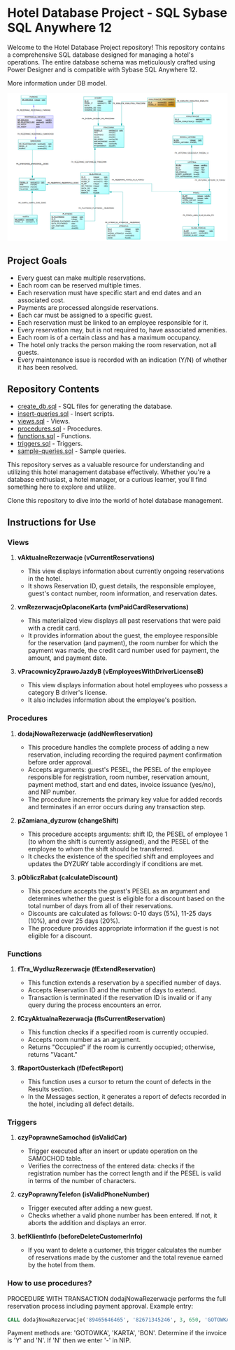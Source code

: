 # Hotel Database Project - SQL Sybase SQL Anywhere 12

Welcome to the Hotel Database Project repository! This repository contains a comprehensive SQL database designed for managing a hotel's operations. The entire database schema was meticulously crafted using Power Designer and is compatible with Sybase SQL Anywhere 12.

More information under DB model.

![Model](model.png)

## Project Goals
- Every guest can make multiple reservations.
- Each room can be reserved multiple times.
- Each reservation must have specific start and end dates and an associated cost.
- Payments are processed alongside reservations.
- Each car must be assigned to a specific guest.
- Each reservation must be linked to an employee responsible for it.
- Every reservation may, but is not required to, have associated amenities.
- Each room is of a certain class and has a maximum occupancy.
- The hotel only tracks the person making the room reservation, not all guests.
- Every maintenance issue is recorded with an indication (Y/N) of whether it has been resolved.

## Repository Contents
- [create_db.sql](create_db.sql) - SQL files for generating the database.
- [insert-queries.sql](insert-queries.sql) - Insert scripts.
- [views.sql](views.sql) - Views.
- [procedures.sql](procedures.sql) - Procedures.
- [functions.sql](functions.sql) - Functions.
- [triggers.sql](triggers.sql) - Triggers.
- [sample-queries.sql](sample-queries.sql) - Sample queries.

This repository serves as a valuable resource for understanding and utilizing this hotel management database effectively. Whether you're a database enthusiast, a hotel manager, or a curious learner, you'll find something here to explore and utilize.

Clone this repository to dive into the world of hotel database management.

## Instructions for Use

### Views

1. **vAktualneRezerwacje (vCurrentReservations)**
   - This view displays information about currently ongoing reservations in the hotel.
   - It shows Reservation ID, guest details, the responsible employee, guest's contact number, room information, and reservation dates.

2. **vmRezerwacjeOplaconeKarta (vmPaidCardReservations)**
   - This materialized view displays all past reservations that were paid with a credit card.
   - It provides information about the guest, the employee responsible for the reservation (and payment), the room number for which the payment was made, the credit card number used for payment, the amount, and payment date.

3. **vPracownicyZprawoJazdyB (vEmployeesWithDriverLicenseB)**
   - This view displays information about hotel employees who possess a category B driver's license.
   - It also includes information about the employee's position.

### Procedures

1. **dodajNowaRezerwacje (addNewReservation)**
   - This procedure handles the complete process of adding a new reservation, including recording the required payment confirmation before order approval.
   - Accepts arguments: guest's PESEL, the PESEL of the employee responsible for registration, room number, reservation amount, payment method, start and end dates, invoice issuance (yes/no), and NIP number.
   - The procedure increments the primary key value for added records and terminates if an error occurs during any transaction step.

2. **pZamiana_dyzurow (changeShift)**
   - This procedure accepts arguments: shift ID, the PESEL of employee 1 (to whom the shift is currently assigned), and the PESEL of the employee to whom the shift should be transferred.
   - It checks the existence of the specified shift and employees and updates the DYZURY table accordingly if conditions are met.

3. **pObliczRabat (calculateDiscount)**
   - This procedure accepts the guest's PESEL as an argument and determines whether the guest is eligible for a discount based on the total number of days from all of their reservations.
   - Discounts are calculated as follows: 0-10 days (5%), 11-25 days (10%), and over 25 days (20%).
   - The procedure provides appropriate information if the guest is not eligible for a discount.

### Functions

1. **fTra_WydluzRezerwacje (fExtendReservation)**
   - This function extends a reservation by a specified number of days.
   - Accepts Reservation ID and the number of days to extend.
   - Transaction is terminated if the reservation ID is invalid or if any query during the process encounters an error.

2. **fCzyAktualnaRezerwacja (fIsCurrentReservation)**
   - This function checks if a specified room is currently occupied.
   - Accepts room number as an argument.
   - Returns "Occupied" if the room is currently occupied; otherwise, returns "Vacant."

3. **fRaportOusterkach (fDefectReport)**
   - This function uses a cursor to return the count of defects in the Results section.
   - In the Messages section, it generates a report of defects recorded in the hotel, including all defect details.

### Triggers

1. **czyPoprawneSamochod (isValidCar)**
   - Trigger executed after an insert or update operation on the SAMOCHOD table.
   - Verifies the correctness of the entered data: checks if the registration number has the correct length and if the PESEL is valid in terms of the number of characters.

2. **czyPoprawnyTelefon (isValidPhoneNumber)**
   - Trigger executed after adding a new guest.
   - Checks whether a valid phone number has been entered. If not, it aborts the addition and displays an error.

3. **befKlientInfo (beforeDeleteCustomerInfo)**
   - If you want to delete a customer, this trigger calculates the number of reservations made by the customer and the total revenue earned by the hotel from them.

### How to use procedures?

PROCEDURE WITH TRANSACTION dodajNowaRezerwacje performs the full reservation process including payment approval. Example entry:
```sql
CALL dodajNowaRezerwacje('89465646465', '82671345246', 3, 650, 'GOTOWKA', '2021-09-22', '2021-09-28', 'N', '-');
```
Payment methods are: 'GOTOWKA', 'KARTA', 'BON'.
Determine if the invoice is 'Y' and 'N'. If 'N' then we enter '-' in NIP.